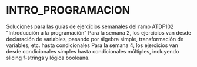 # INTRO_PROGRAMACION
Soluciones para las guías de ejercicios semanales del ramo ATDF102 "Introducción a la programación"
Para la semana 2, los ejercicios van desde declaración de variables, pasando por álgebra simple, transformación de variables, etc. hasta condicionales
Para la semana 4, los ejercicios van desde condicionales simples hasta condicionales múltiples, incluyendo slicing f-strings y lógica booleana.

